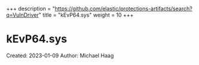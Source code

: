 +++
description = "https://github.com/elastic/protections-artifacts/search?q=VulnDriver"
title = "kEvP64.sys"
weight = 10
+++

# kEvP64.sys

Created: 2023-01-09
Author: Michael Haag


